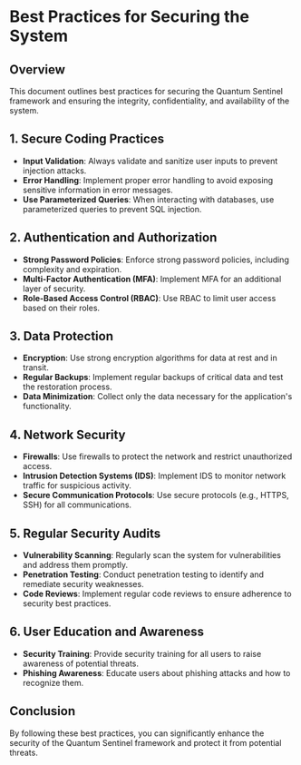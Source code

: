 # Best Practices for Securing the System

## Overview
This document outlines best practices for securing the Quantum Sentinel framework and ensuring the integrity, confidentiality, and availability of the system.

## 1. Secure Coding Practices
- **Input Validation**: Always validate and sanitize user inputs to prevent injection attacks.
- **Error Handling**: Implement proper error handling to avoid exposing sensitive information in error messages.
- **Use Parameterized Queries**: When interacting with databases, use parameterized queries to prevent SQL injection.

## 2. Authentication and Authorization
- **Strong Password Policies**: Enforce strong password policies, including complexity and expiration.
- **Multi-Factor Authentication (MFA)**: Implement MFA for an additional layer of security.
- **Role-Based Access Control (RBAC)**: Use RBAC to limit user access based on their roles.

## 3. Data Protection
- **Encryption**: Use strong encryption algorithms for data at rest and in transit.
- **Regular Backups**: Implement regular backups of critical data and test the restoration process.
- **Data Minimization**: Collect only the data necessary for the application's functionality.

## 4. Network Security
- **Firewalls**: Use firewalls to protect the network and restrict unauthorized access.
- **Intrusion Detection Systems (IDS)**: Implement IDS to monitor network traffic for suspicious activity.
- **Secure Communication Protocols**: Use secure protocols (e.g., HTTPS, SSH) for all communications.

## 5. Regular Security Audits
- **Vulnerability Scanning**: Regularly scan the system for vulnerabilities and address them promptly.
- **Penetration Testing**: Conduct penetration testing to identify and remediate security weaknesses.
- **Code Reviews**: Implement regular code reviews to ensure adherence to security best practices.

## 6. User Education and Awareness
- **Security Training**: Provide security training for all users to raise awareness of potential threats.
- **Phishing Awareness**: Educate users about phishing attacks and how to recognize them.

## Conclusion
By following these best practices, you can significantly enhance the security of the Quantum Sentinel framework and protect it from potential threats.
